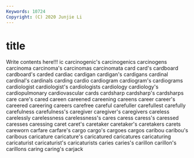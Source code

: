 ```yaml
---
Keywords: 10724
Copyright: (C) 2020 Junjie Li
---
```


# title

Write contents here!!!
ic
carcinogenic's 
carcinogenics 
carcinogens 
carcinoma 
carcinoma's 
carcinomas 
carcinomata 
card 
card's 
cardboard
cardboard's 
carded 
cardiac 
cardigan 
cardigan's 
cardigans 
cardinal 
cardinal's 
cardinals 
carding
cardio 
cardiogram 
cardiogram's 
cardiograms 
cardiologist 
cardiologist's 
cardiologists 
cardiology 
cardiology's 
cardiopulmonary
cardiovascular 
cards 
cardsharp 
cardsharp's 
cardsharps 
care 
care's 
cared 
careen 
careened
careening 
careens 
career 
career's 
careered 
careering 
careers 
carefree 
careful 
carefuller
carefullest 
carefully 
carefulness 
carefulness's 
caregiver 
caregiver's 
caregivers 
careless 
carelessly 
carelessness
carelessness's 
cares 
caress 
caress's 
caressed 
caresses 
caressing 
caret 
caret's 
caretaker
caretaker's 
caretakers 
carets 
careworn 
carfare 
carfare's 
cargo 
cargo's 
cargoes 
cargos
caribou 
caribou's 
caribous 
caricature 
caricature's 
caricatured 
caricatures 
caricaturing 
caricaturist 
caricaturist's
caricaturists 
caries 
caries's 
carillon 
carillon's 
carillons 
caring 
caring's 
carjack 
